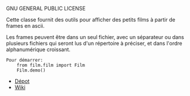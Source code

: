 GNU GENERAL PUBLIC LICENSE

Cette classe fournit des outils pour afficher des petits films à partir de frames en ascii.

Les frames peuvent être dans un seul fichier, avec un séparateur ou dans plusieurs fichiers qui seront lus d'un répertoire à préciser, et dans l'ordre alphanumérique croissant.

    Pour démarrer:
        from film.film import Film
        Film.demo()
    
- [Dépot](https://framagit.org/zenjo/film/tree/master)
- [Wiki](https://framagit.org/zenjo/film/wikis/home)



